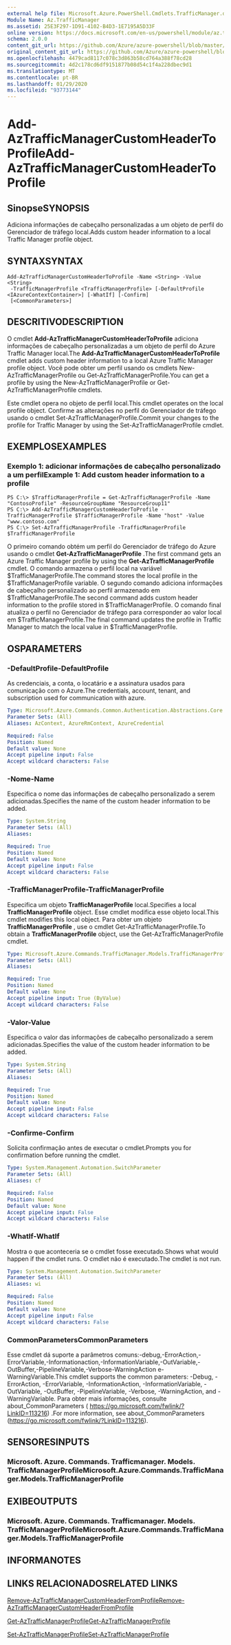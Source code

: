 ```yaml
---
external help file: Microsoft.Azure.PowerShell.Cmdlets.TrafficManager.dll-Help.xml
Module Name: Az.TrafficManager
ms.assetid: 25E3F297-1D91-4102-B4D3-1E7195A5D33F
online version: https://docs.microsoft.com/en-us/powershell/module/az.trafficmanager/add-aztrafficmanagercustomheadertoprofile
schema: 2.0.0
content_git_url: https://github.com/Azure/azure-powershell/blob/master/src/TrafficManager/TrafficManager/help/Add-AzTrafficManagerCustomHeaderToProfile.md
original_content_git_url: https://github.com/Azure/azure-powershell/blob/master/src/TrafficManager/TrafficManager/help/Add-AzTrafficManagerCustomHeaderToProfile.md
ms.openlocfilehash: 4479cad8117c078c3d863b58cd764a388f78cd28
ms.sourcegitcommit: 4d2c178cd6df9151877b08d54c1f4a228dbec9d1
ms.translationtype: MT
ms.contentlocale: pt-BR
ms.lasthandoff: 01/29/2020
ms.locfileid: "93773144"
---
```

# <span data-ttu-id="d23a3-101">Add-AzTrafficManagerCustomHeaderToProfile</span><span class="sxs-lookup"><span data-stu-id="d23a3-101">Add-AzTrafficManagerCustomHeaderToProfile</span></span>

## <span data-ttu-id="d23a3-102">Sinopse</span><span class="sxs-lookup"><span data-stu-id="d23a3-102">SYNOPSIS</span></span>
<span data-ttu-id="d23a3-103">Adiciona informações de cabeçalho personalizadas a um objeto de perfil do Gerenciador de tráfego local.</span><span class="sxs-lookup"><span data-stu-id="d23a3-103">Adds custom header information to a local Traffic Manager profile object.</span></span>

## <span data-ttu-id="d23a3-104">SYNTAX</span><span class="sxs-lookup"><span data-stu-id="d23a3-104">SYNTAX</span></span>

```
Add-AzTrafficManagerCustomHeaderToProfile -Name <String> -Value <String>
 -TrafficManagerProfile <TrafficManagerProfile> [-DefaultProfile <IAzureContextContainer>] [-WhatIf] [-Confirm]
 [<CommonParameters>]
```

## <span data-ttu-id="d23a3-105">DESCRITIVO</span><span class="sxs-lookup"><span data-stu-id="d23a3-105">DESCRIPTION</span></span>
<span data-ttu-id="d23a3-106">O cmdlet **Add-AzTrafficManagerCustomHeaderToProfile** adiciona informações de cabeçalho personalizadas a um objeto de perfil do Azure Traffic Manager local.</span><span class="sxs-lookup"><span data-stu-id="d23a3-106">The **Add-AzTrafficManagerCustomHeaderToProfile** cmdlet adds custom header information to a local Azure Traffic Manager profile object.</span></span>
<span data-ttu-id="d23a3-107">Você pode obter um perfil usando os cmdlets New-AzTrafficManagerProfile ou Get-AzTrafficManagerProfile.</span><span class="sxs-lookup"><span data-stu-id="d23a3-107">You can get a profile by using the New-AzTrafficManagerProfile or Get-AzTrafficManagerProfile cmdlets.</span></span>

<span data-ttu-id="d23a3-108">Este cmdlet opera no objeto de perfil local.</span><span class="sxs-lookup"><span data-stu-id="d23a3-108">This cmdlet operates on the local profile object.</span></span>
<span data-ttu-id="d23a3-109">Confirme as alterações no perfil do Gerenciador de tráfego usando o cmdlet Set-AzTrafficManagerProfile.</span><span class="sxs-lookup"><span data-stu-id="d23a3-109">Commit your changes to the profile for Traffic Manager by using the Set-AzTrafficManagerProfile cmdlet.</span></span>

## <span data-ttu-id="d23a3-110">EXEMPLOS</span><span class="sxs-lookup"><span data-stu-id="d23a3-110">EXAMPLES</span></span>

### <span data-ttu-id="d23a3-111">Exemplo 1: adicionar informações de cabeçalho personalizado a um perfil</span><span class="sxs-lookup"><span data-stu-id="d23a3-111">Example 1: Add custom header information to a profile</span></span>
```
PS C:\> $TrafficManagerProfile = Get-AzTrafficManagerProfile -Name "ContosoProfile" -ResourceGroupName "ResourceGroup11"
PS C:\> Add-AzTrafficManagerCustomHeaderToProfile -TrafficManagerProfile $TrafficManagerProfile -Name "host" -Value "www.contoso.com"
PS C:\> Set-AzTrafficManagerProfile -TrafficManagerProfile $TrafficManagerProfile
```

<span data-ttu-id="d23a3-112">O primeiro comando obtém um perfil do Gerenciador de tráfego do Azure usando o cmdlet **Get-AzTrafficManagerProfile** .</span><span class="sxs-lookup"><span data-stu-id="d23a3-112">The first command gets an Azure Traffic Manager profile by using the **Get-AzTrafficManagerProfile** cmdlet.</span></span>
<span data-ttu-id="d23a3-113">O comando armazena o perfil local na variável $TrafficManagerProfile.</span><span class="sxs-lookup"><span data-stu-id="d23a3-113">The command stores the local profile in the $TrafficManagerProfile variable.</span></span>
<span data-ttu-id="d23a3-114">O segundo comando adiciona informações de cabeçalho personalizado ao perfil armazenado em $TrafficManagerProfile.</span><span class="sxs-lookup"><span data-stu-id="d23a3-114">The second command adds custom header information to the profile stored in $TrafficManagerProfile.</span></span>
<span data-ttu-id="d23a3-115">O comando final atualiza o perfil no Gerenciador de tráfego para corresponder ao valor local em $TrafficManagerProfile.</span><span class="sxs-lookup"><span data-stu-id="d23a3-115">The final command updates the profile in Traffic Manager to match the local value in $TrafficManagerProfile.</span></span>

## <span data-ttu-id="d23a3-116">OS</span><span class="sxs-lookup"><span data-stu-id="d23a3-116">PARAMETERS</span></span>

### <span data-ttu-id="d23a3-117">-DefaultProfile</span><span class="sxs-lookup"><span data-stu-id="d23a3-117">-DefaultProfile</span></span>
<span data-ttu-id="d23a3-118">As credenciais, a conta, o locatário e a assinatura usados para comunicação com o Azure.</span><span class="sxs-lookup"><span data-stu-id="d23a3-118">The credentials, account, tenant, and subscription used for communication with azure.</span></span>

```yaml
Type: Microsoft.Azure.Commands.Common.Authentication.Abstractions.Core.IAzureContextContainer
Parameter Sets: (All)
Aliases: AzContext, AzureRmContext, AzureCredential

Required: False
Position: Named
Default value: None
Accept pipeline input: False
Accept wildcard characters: False
```

### <span data-ttu-id="d23a3-119">-Nome</span><span class="sxs-lookup"><span data-stu-id="d23a3-119">-Name</span></span>
<span data-ttu-id="d23a3-120">Especifica o nome das informações de cabeçalho personalizado a serem adicionadas.</span><span class="sxs-lookup"><span data-stu-id="d23a3-120">Specifies the name of the custom header information to be added.</span></span>

```yaml
Type: System.String
Parameter Sets: (All)
Aliases:

Required: True
Position: Named
Default value: None
Accept pipeline input: False
Accept wildcard characters: False
```

### <span data-ttu-id="d23a3-121">-TrafficManagerProfile</span><span class="sxs-lookup"><span data-stu-id="d23a3-121">-TrafficManagerProfile</span></span>
<span data-ttu-id="d23a3-122">Especifica um objeto **TrafficManagerProfile** local.</span><span class="sxs-lookup"><span data-stu-id="d23a3-122">Specifies a local **TrafficManagerProfile** object.</span></span>
<span data-ttu-id="d23a3-123">Esse cmdlet modifica esse objeto local.</span><span class="sxs-lookup"><span data-stu-id="d23a3-123">This cmdlet modifies this local object.</span></span>
<span data-ttu-id="d23a3-124">Para obter um objeto **TrafficManagerProfile** , use o cmdlet Get-AzTrafficManagerProfile.</span><span class="sxs-lookup"><span data-stu-id="d23a3-124">To obtain a **TrafficManagerProfile** object, use the Get-AzTrafficManagerProfile cmdlet.</span></span>

```yaml
Type: Microsoft.Azure.Commands.TrafficManager.Models.TrafficManagerProfile
Parameter Sets: (All)
Aliases:

Required: True
Position: Named
Default value: None
Accept pipeline input: True (ByValue)
Accept wildcard characters: False
```

### <span data-ttu-id="d23a3-125">-Valor</span><span class="sxs-lookup"><span data-stu-id="d23a3-125">-Value</span></span>
<span data-ttu-id="d23a3-126">Especifica o valor das informações de cabeçalho personalizado a serem adicionadas.</span><span class="sxs-lookup"><span data-stu-id="d23a3-126">Specifies the value of the custom header information to be added.</span></span>

```yaml
Type: System.String
Parameter Sets: (All)
Aliases:

Required: True
Position: Named
Default value: None
Accept pipeline input: False
Accept wildcard characters: False
```

### <span data-ttu-id="d23a3-127">-Confirme</span><span class="sxs-lookup"><span data-stu-id="d23a3-127">-Confirm</span></span>
<span data-ttu-id="d23a3-128">Solicita confirmação antes de executar o cmdlet.</span><span class="sxs-lookup"><span data-stu-id="d23a3-128">Prompts you for confirmation before running the cmdlet.</span></span>

```yaml
Type: System.Management.Automation.SwitchParameter
Parameter Sets: (All)
Aliases: cf

Required: False
Position: Named
Default value: None
Accept pipeline input: False
Accept wildcard characters: False
```

### <span data-ttu-id="d23a3-129">-WhatIf</span><span class="sxs-lookup"><span data-stu-id="d23a3-129">-WhatIf</span></span>
<span data-ttu-id="d23a3-130">Mostra o que aconteceria se o cmdlet fosse executado.</span><span class="sxs-lookup"><span data-stu-id="d23a3-130">Shows what would happen if the cmdlet runs.</span></span> <span data-ttu-id="d23a3-131">O cmdlet não é executado.</span><span class="sxs-lookup"><span data-stu-id="d23a3-131">The cmdlet is not run.</span></span>

```yaml
Type: System.Management.Automation.SwitchParameter
Parameter Sets: (All)
Aliases: wi

Required: False
Position: Named
Default value: None
Accept pipeline input: False
Accept wildcard characters: False
```

### <span data-ttu-id="d23a3-132">CommonParameters</span><span class="sxs-lookup"><span data-stu-id="d23a3-132">CommonParameters</span></span>
<span data-ttu-id="d23a3-133">Esse cmdlet dá suporte a parâmetros comuns:-debug,-ErrorAction,-ErrorVariable,-Informationaction,-InformationVariable,-OutVariable,-OutBuffer,-PipelineVariable,-Verbose-WarningAction e-WarningVariable.</span><span class="sxs-lookup"><span data-stu-id="d23a3-133">This cmdlet supports the common parameters: -Debug, -ErrorAction, -ErrorVariable, -InformationAction, -InformationVariable, -OutVariable, -OutBuffer, -PipelineVariable, -Verbose, -WarningAction, and -WarningVariable.</span></span> <span data-ttu-id="d23a3-134">Para obter mais informações, consulte about_CommonParameters ( https://go.microsoft.com/fwlink/?LinkID=113216) .</span><span class="sxs-lookup"><span data-stu-id="d23a3-134">For more information, see about_CommonParameters (https://go.microsoft.com/fwlink/?LinkID=113216).</span></span>

## <span data-ttu-id="d23a3-135">SENSORES</span><span class="sxs-lookup"><span data-stu-id="d23a3-135">INPUTS</span></span>

### <span data-ttu-id="d23a3-136">Microsoft. Azure. Commands. Trafficmanager. Models. TrafficManagerProfile</span><span class="sxs-lookup"><span data-stu-id="d23a3-136">Microsoft.Azure.Commands.TrafficManager.Models.TrafficManagerProfile</span></span>

## <span data-ttu-id="d23a3-137">EXIBE</span><span class="sxs-lookup"><span data-stu-id="d23a3-137">OUTPUTS</span></span>

### <span data-ttu-id="d23a3-138">Microsoft. Azure. Commands. Trafficmanager. Models. TrafficManagerProfile</span><span class="sxs-lookup"><span data-stu-id="d23a3-138">Microsoft.Azure.Commands.TrafficManager.Models.TrafficManagerProfile</span></span>

## <span data-ttu-id="d23a3-139">INFORMA</span><span class="sxs-lookup"><span data-stu-id="d23a3-139">NOTES</span></span>

## <span data-ttu-id="d23a3-140">LINKS RELACIONADOS</span><span class="sxs-lookup"><span data-stu-id="d23a3-140">RELATED LINKS</span></span>

[<span data-ttu-id="d23a3-141">Remove-AzTrafficManagerCustomHeaderFromProfile</span><span class="sxs-lookup"><span data-stu-id="d23a3-141">Remove-AzTrafficManagerCustomHeaderFromProfile</span></span>](./Remove-AzTrafficManagerCustomHeaderFromProfile.md)

[<span data-ttu-id="d23a3-142">Get-AzTrafficManagerProfile</span><span class="sxs-lookup"><span data-stu-id="d23a3-142">Get-AzTrafficManagerProfile</span></span>](./Get-AzTrafficManagerProfile.md)

[<span data-ttu-id="d23a3-143">Set-AzTrafficManagerProfile</span><span class="sxs-lookup"><span data-stu-id="d23a3-143">Set-AzTrafficManagerProfile</span></span>](./Set-AzTrafficManagerProfile.md)

